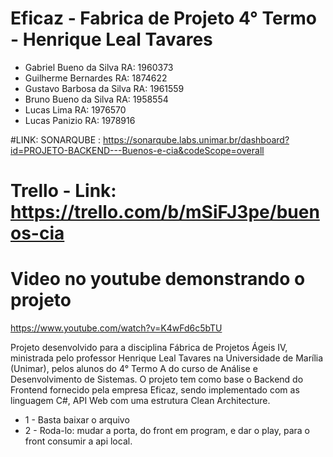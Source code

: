 # Eficaz - Fabrica de Projeto 4° Termo - Henrique Leal Tavares

- Gabriel Bueno da Silva RA: 1960373
- Guilherme Bernardes RA: 1874622
- Gustavo Barbosa da Silva RA: 1961559
- Bruno Bueno da Silva RA: 1958554
- Lucas Lima RA: 1976570
- Lucas Panizio RA: 1978916

#LINK: SONARQUBE : https://sonarqube.labs.unimar.br/dashboard?id=PROJETO-BACKEND---Buenos-e-cia&codeScope=overall

# Trello - Link: https://trello.com/b/mSiFJ3pe/buenos-cia

  # Video no youtube demonstrando o projeto

https://www.youtube.com/watch?v=K4wFd6c5bTU

Projeto desenvolvido para a disciplina Fábrica de Projetos Ágeis IV, ministrada pelo professor Henrique
Leal Tavares na Universidade de Marília (Unimar), pelos alunos do 4° Termo A do curso de Análise e Desenvolvimento de Sistemas. O projeto tem como base o Backend do Frontend fornecido pela empresa Eficaz, sendo implementado com as linguagem C#, API Web com uma estrutura Clean Architecture.
* 1 - Basta baixar o arquivo 
* 2 - Roda-lo: mudar a porta, do front em program, e dar o play, para o front consumir a api local.
